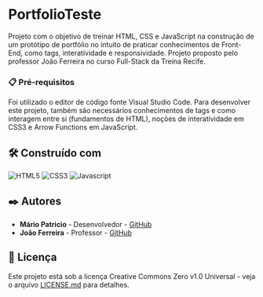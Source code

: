 # PortfolioTeste

Projeto com o objetivo de treinar HTML, CSS e JavaScript na construção de um protótipo de portfólio no intuito de praticar conhecimentos de Front-End, como tags, interatividade e responsividade. Projeto proposto pelo professor João Ferreira no curso Full-Stack da Treina Recife.

### 📋 Pré-requisitos

Foi utilizado o editor de código fonte Visual Studio Code. Para desenvolver este projeto, também são necessários conhecimentos de tags e como interagem entre si (fundamentos de HTML), noções de interatividade em CSS3 e Arrow Functions em JavaScript.

## 🛠️ Construído com

![HTML5](https://img.shields.io/badge/HTML5-000?style=for-the-badge&logo=html5)
![CSS3](https://img.shields.io/badge/CSS3-000?style=for-the-badge&logo=css3&logoColor=264CE4)
![Javascript](https://img.shields.io/badge/Javascript-000?style=for-the-badge&logo=javascript)
          
## ✒️ Autores

* **Mário Patricio** - Desenvolvedor - [GitHub](https://github.com/MarioPatricio)
* **João Ferreira** - Professor - [GitHub](https://github.com/joaoferreirape)

## 📄 Licença

Este projeto está sob a licença Creative Commons Zero v1.0 Universal - veja o arquivo [LICENSE.md](https://github.com/MarioPatricio/PortfolioTeste/blob/main/LICENSE) para detalhes.